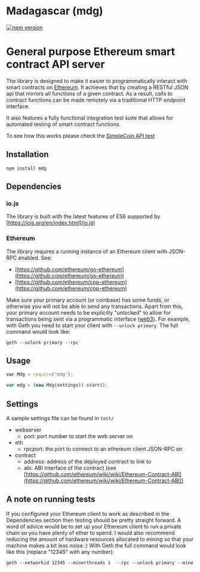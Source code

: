# Madagascar (mdg)

[![npm version](https://badge.fury.io/js/mdg.svg)](http://badge.fury.io/js/mdg)


# General purpose Ethereum smart contract API server

The library is designed to make it easier to programmatically interact with smart contracts on [Ethereum](https://ethereum.org). It achieves that by creating a RESTful JSON api that mirrors all functions of a given contract. As a result, calls to contract functions can be made remotely via a traditional HTTP endpoint interface.

It also features a fully functional integration test suite that allows for automated testing of smart contract functions. 

To see how this works please check the [SimpleCoin API test](https://github.com/assetize/madagascar/blob/master/test/simple_coin_api.js)

## Installation

```
npm install mdg
```

## Dependencies

### io.js

The library is built with the latest features of ES6 supported by [https://iojs.org/en/index.html](io.js)

### Ethereum

The library requires a running instance of an Ethereum client with JSON-RPC enabled. See:
* [https://github.com/ethereum/go-ethereum](https://github.com/ethereum/go-ethereum)
* [https://github.com/ethereum/cpp-ethereum](https://github.com/ethereum/cpp-ethereum)

Make sure your primary account (or coinbase) has some funds, or otherwise you will not be able to send any transactions. Apart from this, your primary account needs to be explicitly "unlocked" to allow for transactions being sent via a programmatic interface ([web3](https://github.com/ethereum/web3.js)). For example, with Geth you need to start your client with `--unlock primary`. The full command would look like:

```
geth --unlock primary --rpc
```

## Usage

```js
var Mdg = require("mdg");

var mdg = (new Mdg(settings)).start();
```

## Settings
A sample settings file can be found in `test/`

* webserver
  * port: port number to start the web server on
* eth
  * rpcport: the port to connect to an ethereum client JSON-RPC on
* contract
  * address: address of the deployed contract to link to
  * abi: ABI interface of the contract (see [https://github.com/ethereum/wiki/wiki/Ethereum-Contract-ABI](https://github.com/ethereum/wiki/wiki/Ethereum-Contract-ABI))

## A note on running tests

If you configured your Ethereum client to work as described in the Dependencies section then testing should be pretty straight forward. A word of advice would be to set up your Ethereum client to run a private chain so you have plenty of ether to spend. I would also recommend reducing the amount of hardware resources allocated to mining so that your machine makes a bit less noise :) With Geth the full command would look like this (replace "12345" with any number):

```
geth --networkid 12345 --minerthreads 1  --rpc --unlock primary --mine
```

